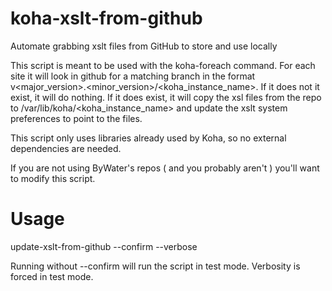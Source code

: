 # koha-xslt-from-github

Automate grabbing xslt files from GitHub to store and use locally

This script is meant to be used with the koha-foreach command. For each site it will look in github for a matching branch in the format v<major_version>.<minor_version>/<koha_instance_name>. If it does not it exist, it will do nothing. If it does exist, it will copy the xsl files from the repo to /var/lib/koha/<koha_instance_name> and update the xslt system preferences to point to the files.

This script only uses libraries already used by Koha, so no external dependencies are needed.

If you are not using ByWater's repos ( and you probably aren't ) you'll want to modify this script.

# Usage

update-xslt-from-github --confirm --verbose

Running without --confirm will run the script in test mode. Verbosity is forced in test mode.
